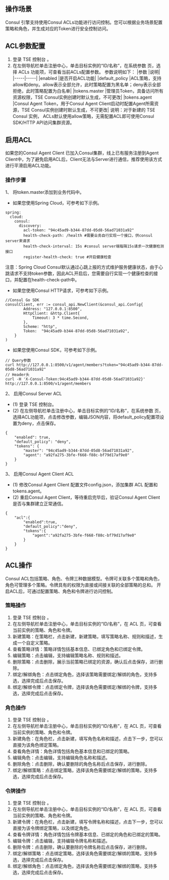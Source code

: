 ## 操作场景
Consul 引擎支持使用Consul ACLs功能进行访问控制。您可以根据业务场景配置策略和角色，并生成对应的Token进行安全控制访问。

## ACL参数配置
1. 登录 TSE 控制台 。
2. 在左侧导航栏单击注册中心，单击目标实例的“ID/名称”，在系统参数 页，选择 ACLs 功能项，可查看当前ACLs配置参数。
参数说明如下：
|参数	|说明|
|-----|-----|
|enabled	|是否开启ACL功能|
|default_policy	|ACL策略，支持allow和deny。allow表示全部允许，此时策略配置为黑名单；deny表示全部拒绝，此时策略配置为白名单|
|tokens.master	|管理员Token，具备访问所有资源权限，TSE Consul实例创建时默认生成，不可更改|
|tokens.agent	|Consul Agent Token，用于Consul Agent Client启动时配置Agent所需资源，TSE Consul实例创建时默认生成，不可更改|
说明：对于新建的 TSE Consul 实例， ACLs默认使用allow策略，无需配置ACL即可使用Consul SDK/HTTP API访问集群资源。

## 启用ACL
如果您的Consul Agent Client 已加入Consul集群，线上已有服务注册到Agent Client中，为了避免启用ACL后，Client无法与Server进行通信，推荐使用该方式进行平滑启用ACL功能。
### 操作步骤
1、 将token.master添加到业务代码中。
- 如果您使用Spring Cloud，可参考如下示例。
```
spring:
  cloud:
    consul:
      discovery:
        acl-token: "94c45ad9-b344-87dd-05d8-56ad71031a92"
        health-check-path: /health #需要业务自行实现一个接口，供consul server来请求
        health-check-interval: 15s #consul server端每隔15s请求一次健康检测接口
        register-health-check: true #开启健康检查
```
注意：Spring Cloud Consul默认通过心跳上报的方式维护服务健康状态，由于心跳请求不支持token参数，因此ACL开启后，您需要自行实现一个健康检查的接口，并配置在health-check-path中。

- 如果您使用Consul HTTP请求，可参考如下示例。
```
//Consul Go SDK
consulClient, err := consul_api.NewClient(&consul_api.Config{
		Address: "127.0.0.1:8500",
		HttpClient: &http.Client{
			Timeout: 3 * time.Second,
		},
		Scheme: "http",
		Token:  "94c45ad9-b344-87dd-05d8-56ad71031a92",
	}
)
```

- 如果您使用Consul SDK，可参考如下示例。
```
// Query参数
curl http://127.0.0.1:8500/v1/agent/members?token="94c45ad9-b344-87dd-05d8-56ad71031a92"
// Header头
curl -H 'X-Consul-Token:94c45ad9-b344-87dd-05d8-56ad71031a92}' http://127.0.0.1:8500/v1/agent/members
```

2、 启用Consul Server ACL
- (1) 登录 TSE 控制台。
- (2) 在左侧导航栏单击注册中心，单击目标实例的“ID/名称”，在系统参数 页，选择ACL功能项，点击修改参数，编辑JSON内容，将default_policy配置项设置为deny，点击保存。
```
{
    "enabled": true,
    "default_policy": "deny",
    "tokens": {
        "master": "94c45ad9-b344-87dd-05d8-56ad71031a92",
        "agent": "a92fa275-3bfe-f668-f88c-bf79d17af9e0"
    }
}
```

3、 启用Consul Agent Client ACL
- (1) 修改Consul Agent Client 配置文件config.json，添加集群 ACL 配置和 tokens.agent。
- (2) 重启Consul Agent Client，等待重启完毕后，验证Consul Agent Client 是否与集群建立正常通信。
```
{
    "acl":{
        "enabled":true,
        "default_policy":"deny",
        "tokens":{
            "agent":"a92fa275-3bfe-f668-f88c-bf79d17af9e0"
        }
    }
}
```

## ACL操作
Consul ACL包括策略、角色、令牌三种数据模型。令牌可关联多个策略和角色，角色可管理多个策略。令牌具有的权限为直接或间接关联的全部策略的总和。
开启ACL后，可通过配置策略、角色和令牌进行访问控制。

### 策略操作
1. 登录 TSE 控制台 。
2. 在左侧导航栏单击注册中心，单击目标实例的“ID/名称”，在 ACL 页，可查看当前实例的策略、角色和令牌。
3. 新建策略：在策略栏，点击新建，新建策略，填写策略名称、规则和描述，生成一个自定义策略。
4. 查看策略详情：策略详情包括基本信息、已绑定角色和已绑定令牌。
5. 编辑策略：点击编辑，支持编辑策略名称、规则和描述。
6. 删除策略：点击删除，展示当前策略已绑定的资源，确认后点击保存，进行删除。
7. 绑定/解绑角色：点击绑定角色，选择该策略需要绑定/解绑的角色，支持多选，选择完成后点击保存。
8. 绑定/解绑令牌：点击绑定令牌，选择该角色需要绑定/解绑的令牌，支持多选，选择完成后点击保存。

### 角色操作
1. 登录 TSE 控制台 。
2. 在左侧导航栏单击注册中心，单击目标实例的“ID/名称”，在 ACL 页，可查看当前实例的策略、角色和令牌。
3. 新建角色：在角色栏，点击新建，填写角色名称和描述，点击下一步，您可以直接为该角色绑定策略。
4. 查看角色详情：角色详情包括角色基本信息和已绑定的策略。
5. 编辑角色：点击编辑，支持编辑角色名称和描述。
6. 删除角色：点击删除，确认要删除的角色名称后点击保存，进行删除。
7. 绑定/解绑策略：点击绑定策略，选择该角色需要绑定/解绑的策略，支持多选，选择完成后点击保存。

### 令牌操作
1. 登录 TSE 控制台 。
2. 在左侧导航栏单击注册中心，单击目标实例的“ID/名称”，在 ACL 页，可查看当前实例的策略、角色和令牌。
3. 新建令牌：在角色栏，点击新建，填写令牌名称和描述，点击下一步，您可以直接为该令牌绑定策略，以及绑定角色。
4. 查看令牌详情：角色详情包括令牌基本信息、已绑定的角色和已绑定的策略。
5. 编辑令牌：点击编辑，支持编辑令牌名称和描述。
6. 删除令牌：点击删除，确认要删除的令牌名称后点击保存，进行删除。
7. 绑定/解绑策略：点击绑定策略，选择该角色需要绑定/解绑的策略，支持多选，选择完成后点击保存。
8. 绑定/解绑角色：点击绑定角色，选择该角色需要绑定/解绑的策略，支持多选，选择完成后点击保存。

